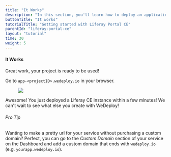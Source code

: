 ```yaml
---
title: "It Works"
description: "In this section, you'll learn how to deploy an application using Liferay Portal CE."
buttonTitle: "It works"
tutorialTitle: "Getting started with Liferay Portal CE"
parentId: "liferay-portal-ce"
layout: "tutorial"
time: 30
weight: 5
---
```


#### It Works

Great work, your project is ready to be used!

Go to `app-<projectID>.wedeploy.io` in your browser.

<figure>
  <img src="/images/tutorials/it-works-liferay-portal-ce.png">
</figure>

Awesome! You just deployed a Liferay CE instance within a few minutes! We can't wait to see what else you create with WeDeploy!

<aside>

###### <span class="icon-16-star"></span> Pro Tip

Wanting to make a pretty url for your service without purchasing a custom domain? Perfect, you can go to the _Custom Domain_ section of your service on the Dashboard and add a custom domain that ends with `wedeploy.io` (e.g. `yourapp.wedeploy.io`).

</aside>
